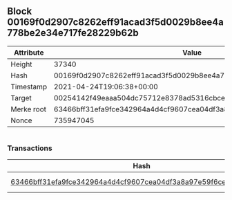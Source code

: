 ## Block 00169f0d2907c8262eff91acad3f5d0029b8ee4a778be2e34e717fe28229b62b

Attribute | Value
--- | ---
Height | 37340
Hash | 00169f0d2907c8262eff91acad3f5d0029b8ee4a778be2e34e717fe28229b62b
Timestamp | 2021-04-24T19:06:38+00:00
Target | 00254142f49eaaa504dc75712e8378ad5316cbcead634704b3734b6271167cc4
Merke root | 63466bff31efa9fce342964a4d4cf9607cea04df3a8a97e59f6ce54adca00d8e
Nonce | 735947045

```

```

### Transactions

Hash | Amount
--- | ---
[63466bff31efa9fce342964a4d4cf9607cea04df3a8a97e59f6ce54adca00d8e](63466bff31efa9fce342964a4d4cf9607cea04df3a8a97e59f6ce54adca00d8e.md) | 10.00000000 SKEPTI 
